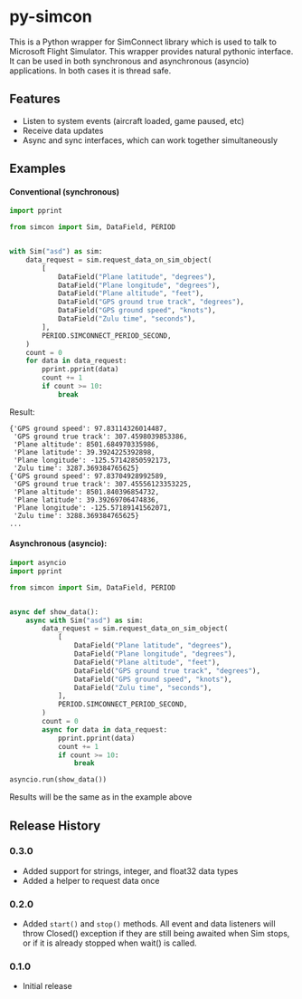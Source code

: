 # py-simcon

This is a Python wrapper for SimConnect library which is used to talk to
Microsoft Flight Simulator. This wrapper provides natural pythonic interface.
It can be used in both synchronous and asynchronous (asyncio) applications.
In both cases it is thread safe.

## Features

  * Listen to system events (aircraft loaded, game paused, etc)
  * Receive data updates
  * Async and sync interfaces, which can work together simultaneously

## Examples

#### Conventional (synchronous)

```python
import pprint

from simcon import Sim, DataField, PERIOD


with Sim("asd") as sim: 
    data_request = sim.request_data_on_sim_object(
        [
            DataField("Plane latitude", "degrees"),
            DataField("Plane longitude", "degrees"),
            DataField("Plane altitude", "feet"),
            DataField("GPS ground true track", "degrees"),
            DataField("GPS ground speed", "knots"),
            DataField("Zulu time", "seconds"),
        ],
        PERIOD.SIMCONNECT_PERIOD_SECOND,
    )
    count = 0
    for data in data_request:
        pprint.pprint(data)
        count += 1
        if count >= 10:
            break
```

Result:
```
{'GPS ground speed': 97.83114326014487,
 'GPS ground true track': 307.4598039853386,
 'Plane altitude': 8501.684970335986,
 'Plane latitude': 39.3924225392898,
 'Plane longitude': -125.57142850592173,
 'Zulu time': 3287.369384765625}
{'GPS ground speed': 97.83704928992589,
 'GPS ground true track': 307.45556123353225,
 'Plane altitude': 8501.840396854732,
 'Plane latitude': 39.39269706474836,
 'Plane longitude': -125.57189141562071,
 'Zulu time': 3288.369384765625}
...
```

#### Asynchronous (asyncio):

```python
import asyncio
import pprint

from simcon import Sim, DataField, PERIOD


async def show_data():
    async with Sim("asd") as sim: 
        data_request = sim.request_data_on_sim_object(
            [
                DataField("Plane latitude", "degrees"),
                DataField("Plane longitude", "degrees"),
                DataField("Plane altitude", "feet"),
                DataField("GPS ground true track", "degrees"),
                DataField("GPS ground speed", "knots"),
                DataField("Zulu time", "seconds"),
            ],
            PERIOD.SIMCONNECT_PERIOD_SECOND,
        )
        count = 0
        async for data in data_request:
            pprint.pprint(data)
            count += 1
            if count >= 10:
                break

asyncio.run(show_data())
```

Results will be the same as in the example above


## Release History

### 0.3.0
  * Added support for strings, integer, and float32 data types
  * Added a helper to request data once

### 0.2.0

  * Added `start()` and `stop()` methods. All event and data listeners
    will throw Closed() exception if they are still being awaited when
    Sim stops, or if it is already stopped when wait() is called.

### 0.1.0
  * Initial release
